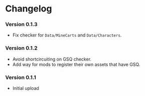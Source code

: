 ﻿Changelog
===============

### Version 0.1.3
* Fix checker for `Data/MineCarts` and `Data/Characters`.

### Version 0.1.2
* Avoid shortcircuiting on GSQ checker.
* Add way for mods to register their own assets that have GSQ.

### Version 0.1.1
* Initial upload